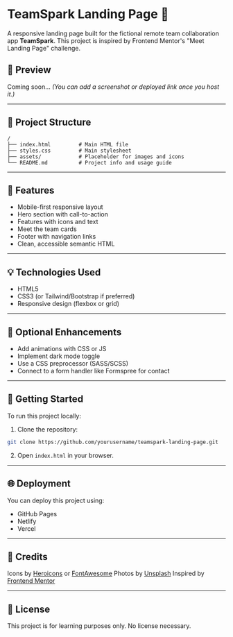 # TeamSpark Landing Page 🚀

A responsive landing page built for the fictional remote team collaboration app **TeamSpark**. This project is inspired by Frontend Mentor's "Meet Landing Page" challenge.

## 📸 Preview

Coming soon... *(You can add a screenshot or deployed link once you host it.)*

---

## 📁 Project Structure

```
/
├── index.html         # Main HTML file
├── styles.css         # Main stylesheet
├── assets/            # Placeholder for images and icons
└── README.md          # Project info and usage guide
```

---

## 🎯 Features

* Mobile-first responsive layout
* Hero section with call-to-action
* Features with icons and text
* Meet the team cards
* Footer with navigation links
* Clean, accessible semantic HTML

---

## 💡 Technologies Used

* HTML5
* CSS3 (or Tailwind/Bootstrap if preferred)
* Responsive design (flexbox or grid)

---

## 🧩 Optional Enhancements

* Add animations with CSS or JS
* Implement dark mode toggle
* Use a CSS preprocessor (SASS/SCSS)
* Connect to a form handler like Formspree for contact

---

## 🚀 Getting Started

To run this project locally:

1. Clone the repository:

```bash
git clone https://github.com/yourusername/teamspark-landing-page.git
```

2. Open `index.html` in your browser.

---

## 🌐 Deployment

You can deploy this project using:

* GitHub Pages
* Netlify
* Vercel

---

## 🙌 Credits

Icons by [Heroicons](https://heroicons.com) or [FontAwesome](https://fontawesome.com)
Photos by [Unsplash](https://unsplash.com)
Inspired by [Frontend Mentor](https://www.frontendmentor.io)

---

## 📄 License

This project is for learning purposes only. No license necessary.
